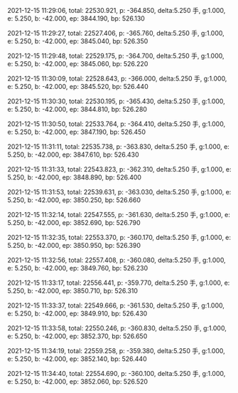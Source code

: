 2021-12-15 11:29:06, total: 22530.921, p: -364.850, delta:5.250 手, g:1.000, e: 5.250, b: -42.000, ep: 3844.190, bp: 526.130

2021-12-15 11:29:27, total: 22527.406, p: -365.760, delta:5.250 手, g:1.000, e: 5.250, b: -42.000, ep: 3845.040, bp: 526.350

2021-12-15 11:29:48, total: 22529.175, p: -364.700, delta:5.250 手, g:1.000, e: 5.250, b: -42.000, ep: 3845.060, bp: 526.220

2021-12-15 11:30:09, total: 22528.643, p: -366.000, delta:5.250 手, g:1.000, e: 5.250, b: -42.000, ep: 3845.520, bp: 526.440

2021-12-15 11:30:30, total: 22530.195, p: -365.430, delta:5.250 手, g:1.000, e: 5.250, b: -42.000, ep: 3844.810, bp: 526.280

2021-12-15 11:30:50, total: 22533.764, p: -364.410, delta:5.250 手, g:1.000, e: 5.250, b: -42.000, ep: 3847.190, bp: 526.450

2021-12-15 11:31:11, total: 22535.738, p: -363.830, delta:5.250 手, g:1.000, e: 5.250, b: -42.000, ep: 3847.610, bp: 526.430

2021-12-15 11:31:33, total: 22543.823, p: -362.310, delta:5.250 手, g:1.000, e: 5.250, b: -42.000, ep: 3848.890, bp: 526.400

2021-12-15 11:31:53, total: 22539.631, p: -363.030, delta:5.250 手, g:1.000, e: 5.250, b: -42.000, ep: 3850.250, bp: 526.660

2021-12-15 11:32:14, total: 22547.555, p: -361.630, delta:5.250 手, g:1.000, e: 5.250, b: -42.000, ep: 3852.690, bp: 526.790

2021-12-15 11:32:35, total: 22553.370, p: -360.170, delta:5.250 手, g:1.000, e: 5.250, b: -42.000, ep: 3850.950, bp: 526.390

2021-12-15 11:32:56, total: 22557.408, p: -360.080, delta:5.250 手, g:1.000, e: 5.250, b: -42.000, ep: 3849.760, bp: 526.230

2021-12-15 11:33:17, total: 22556.441, p: -359.770, delta:5.250 手, g:1.000, e: 5.250, b: -42.000, ep: 3850.710, bp: 526.310

2021-12-15 11:33:37, total: 22549.666, p: -361.530, delta:5.250 手, g:1.000, e: 5.250, b: -42.000, ep: 3849.910, bp: 526.430

2021-12-15 11:33:58, total: 22550.246, p: -360.830, delta:5.250 手, g:1.000, e: 5.250, b: -42.000, ep: 3852.370, bp: 526.650

2021-12-15 11:34:19, total: 22559.258, p: -359.380, delta:5.250 手, g:1.000, e: 5.250, b: -42.000, ep: 3852.140, bp: 526.440

2021-12-15 11:34:40, total: 22554.690, p: -360.100, delta:5.250 手, g:1.000, e: 5.250, b: -42.000, ep: 3852.060, bp: 526.520